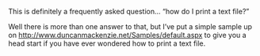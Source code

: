 This is definitely a frequently asked question&#8230; &#8220;how do I print a text file?&#8221;

Well there is more than one answer to that, but I&#8217;ve put a simple sample up on <a href="http://www.duncanmackenzie.net/Samples/default.aspx" target="_blank" class="broken_link">http://www.duncanmackenzie.net/Samples/default.aspx</a> to give you a head start if you have ever wondered how to print a text file.